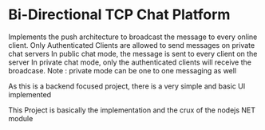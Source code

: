 Bi-Directional TCP Chat Platform
======================================

Implements the push architecture to broadcast the message to every online client. 
Only Authenticated Clients are allowed to send messages on private chat servers
In public chat mode, the message is sent to every client on the server
In private chat mode, only the authenticated clients will receive the broadcase. Note : private mode can be one to one messaging as well


As this is a backend focused project, there is a very simple and basic UI implemented

This Project is basically the implementation and the crux of the nodejs NET module
